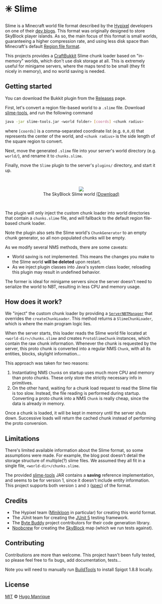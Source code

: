 # :eight_spoked_asterisk: Slime

Slime is a Minecraft world file format described by the [Hypixel](https://hypixel.net) developers on one of their [dev blogs](https://hypixel.net/threads/dev-blog-5-storing-your-skyblock-island.2190753/). This format was originally designed to store SkyBlock player islands. As so, the main focus of this format is small worlds, guaranteeing a higher compression rate, and using less disk space than Minecraft's default [Region file format](https://www.mojang.com/2011/02/minecraft-save-file-format-in-beta-1-3/).

This projects provides a [CraftBukkit](https://www.spigotmc.org/) Slime chunk loader based on "in-memory" worlds, which don't use disk storage at all. This is extremely useful for minigame servers, where the maps tend to be small (they fit nicely in memory), and no world saving is needed.

## Getting started

You can download the Bukkit plugin from the [Releases](https://github.com/hugmanrique/Slime/releases) page.

First, let's convert a region file-based world to a `.slime` file. Download [slime-tools](https://staticassets.hypixel.net/news/5d37b611d4298.slime-tools.jar), and run the following command

```bash
java -jar slime-tools.jar <world folder> [coords] <chunk radius>
```

where `[coords]` is a comma-separated coordinate list (e.g. `0,0,0`) that represents the center of the world, and `<chunk radius>` is the side length of the square region to convert.

Next, move the generated `.slime` file into your server's world directory (e.g. `world/`), and rename it to `chunks.slime`.

Finally, move the `Slime` plugin to the server's `plugins/` directory, and start it up.

<br/><div align="center" style="margin: ">
  <figure>
    <img src="https://i.hugmanrique.me/fSkXMEU.png" />
    <figcaption>The SkyBlock Slime world <a href="blob/master/core/src/test/resources/skyblock.slime">(Download)</a></figcaption>
  </figure>
</div><br/>

The plugin will only inject the custom chunk loader into world directories that contain a `chunks.slime` file, and will fallback to the default region file-based chunk loader.

Note the plugin also sets the Slime world's `ChunkGenerator` to an empty chunk generator, so all non-populated chunks will be empty.

As we modify several NMS methods, there are some caveats:

- World saving is not implemented. This means the changes you make to the Slime world **will be deleted** upon restart.
- As we inject plugin classes into Java's system class loader, reloading this plugin may result in undefined behavior.

The former is ideal for minigame servers since the server doesn't need to serialize the world to NBT, resulting in less CPU and memory usage.

## How does it work?

We "inject" the custom chunk loader by providing a [`ServerNBTManager`](core/src/main/java/me/hugmanrique/slime/core/SlimeDataManager.java) that overrides the `createChunkLoader`. This method returns a `SlimeChunkLoader`, which is where the main program logic lies.

When the server starts, this loader reads the Slime world file located at `<world-dir>/chunks.slime` and creates `ProtoSlimeChunk` instances, which contain the raw chunk information.
Whenever the chunk is requested by the server, this proto chunk is converted into a regular NMS `Chunk`, with all its entities, blocks, skylight information...

This approach was taken for two reasons:

1. Instantiating NMS `Chunk`s on startup uses much more CPU and memory than proto chunks. These only store the strictly necessary info in primitives.
2. On the other hand, waiting for a chunk load request to read the Slime file is too slow. Instead, the file reading is performed during startup. Converting a proto chunk into a NMS `Chunk` is really cheap, since the data is already in memory.

Once a chunk is loaded, it will be kept in memory until the server shuts down. Successive loads will return the cached chunk instead of performing the proto conversion.

## Limitations

There's limited available information about the Slime format, so some assumptions were made. For example, the blog post doesn't detail the storage structure of multiple(?) slime files. We assumed they all fit in a single file, `<world-dir>/chunks.slime`.

The provided [slime-tools](https://staticassets.hypixel.net/news/5d37b611d4298.slime-tools.jar) JAR contains a **saving** reference implementation, and seems to be for version 1, since it doesn't include entity information.
This project supports both version `1` and `3` ([spec](https://pastebin.com/raw/EVCNAmkw)) of the format.

## Credits

- The Hypixel team ([Minikloon](https://minikloon.net/blog/) in particular) for creating this world format.
- The JUnit team for creating the [JUnit 5](https://junit.org/junit5/) testing framework.
- The [Byte Buddy](https://bytebuddy.net/#/) project contributors for their code generation library.
- [Noobcrew](https://www.minecraftforum.net/members/Noobcrew) for creating the [SkyBlock](https://www.minecraftforum.net/forums/mapping-and-modding-java-edition/maps/1473433-surv-skyblock) map (which we run tests against).

## Contributing

Contributions are more than welcome. This project hasn't been fully tested, so please feel free to fix bugs, add documentation, tests... 

Note you will need to manually run [BuildTools](https://www.spigotmc.org/wiki/buildtools/) to install Spigot 1.8.8 locally. 

## License

[MIT](LICENSE) &copy; [Hugo Manrique](https://hugmanrique.me)
